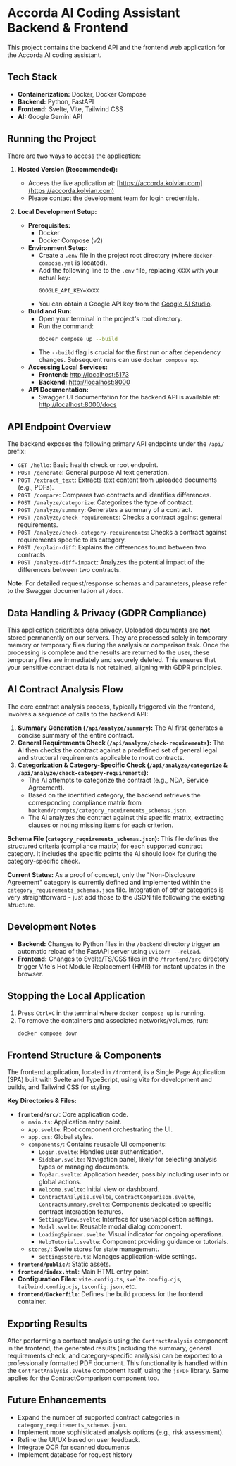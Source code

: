# Accorda AI Coding Assistant Backend & Frontend

This project contains the backend API and the frontend web application for the Accorda AI coding assistant.

## Tech Stack

*   **Containerization:** Docker, Docker Compose
*   **Backend:** Python, FastAPI
*   **Frontend:** Svelte, Vite, Tailwind CSS
*   **AI:** Google Gemini API

## Running the Project

There are two ways to access the application:

1.  **Hosted Version (Recommended):**
    *   Access the live application at: [https://accorda.kolvian.com](https://accorda.kolvian.com)
    *   Please contact the development team for login credentials.

2.  **Local Development Setup:**

    *   **Prerequisites:**
        *   Docker
        *   Docker Compose (v2)
    *   **Environment Setup:**
        *   Create a `.env` file in the project root directory (where `docker-compose.yml` is located).
        *   Add the following line to the `.env` file, replacing `XXXX` with your actual key:
            ```
            GOOGLE_API_KEY=XXXX
            ```
        *   You can obtain a Google API key from the [Google AI Studio](https://aistudio.google.com/app/apikey).
    *   **Build and Run:**
        *   Open your terminal in the project's root directory.
        *   Run the command:
            ```bash
            docker compose up --build
            ```
        *   The `--build` flag is crucial for the first run or after dependency changes. Subsequent runs can use `docker compose up`.
    *   **Accessing Local Services:**
        *   **Frontend:** [http://localhost:5173](http://localhost:5173)
        *   **Backend:** [http://localhost:8000](http://localhost:8000)
    *   **API Documentation:**
        *   Swagger UI documentation for the backend API is available at: [http://localhost:8000/docs](http://localhost:8000/docs)

## API Endpoint Overview

The backend exposes the following primary API endpoints under the `/api/` prefix:

*   `GET /hello`: Basic health check or root endpoint.
*   `POST /generate`: General purpose AI text generation.
*   `POST /extract_text`: Extracts text content from uploaded documents (e.g., PDFs).
*   `POST /compare`: Compares two contracts and identifies differences.
*   `POST /analyze/categorize`: Categorizes the type of contract.
*   `POST /analyze/summary`: Generates a summary of a contract.
*   `POST /analyze/check-requirements`: Checks a contract against general requirements.
*   `POST /analyze/check-category-requirements`: Checks a contract against requirements specific to its category.
*   `POST /explain-diff`: Explains the differences found between two contracts.
*   `POST /analyze-diff-impact`: Analyzes the potential impact of the differences between two contracts.

**Note:** For detailed request/response schemas and parameters, please refer to the Swagger documentation at `/docs`.

## Data Handling & Privacy (GDPR Compliance)

This application prioritizes data privacy. Uploaded documents are **not** stored permanently on our servers. They are processed solely in temporary memory or temporary files during the analysis or comparison task. Once the processing is complete and the results are returned to the user, these temporary files are immediately and securely deleted. This ensures that your sensitive contract data is not retained, aligning with GDPR principles.

## AI Contract Analysis Flow

The core contract analysis process, typically triggered via the frontend, involves a sequence of calls to the backend API:

1.  **Summary Generation (`/api/analyze/summary`):** The AI first generates a concise summary of the entire contract.
2.  **General Requirements Check (`/api/analyze/check-requirements`):** The AI then checks the contract against a predefined set of general legal and structural requirements applicable to most contracts.
3.  **Categorization & Category-Specific Check (`/api/analyze/categorize` & `/api/analyze/check-category-requirements`):**
    *   The AI attempts to categorize the contract (e.g., NDA, Service Agreement).
    *   Based on the identified category, the backend retrieves the corresponding compliance matrix from `backend/prompts/category_requirements_schemas.json`.
    *   The AI analyzes the contract against this specific matrix, extracting clauses or noting missing items for each criterion.

**Schema File (`category_requirements_schemas.json`):** This file defines the structured criteria (compliance matrix) for each supported contract category. It includes the specific points the AI should look for during the category-specific check.

**Current Status:** As a proof of concept, only the "Non-Disclosure Agreement" category is currently defined and implemented within the `category_requirements_schemas.json` file. Integration of other categories is very straightforward - just add those to the JSON file following the existing structure.

## Development Notes

*   **Backend:** Changes to Python files in the `/backend` directory trigger an automatic reload of the FastAPI server using `uvicorn --reload`.
*   **Frontend:** Changes to Svelte/TS/CSS files in the `/frontend/src` directory trigger Vite's Hot Module Replacement (HMR) for instant updates in the browser.

## Stopping the Local Application

1.  Press `Ctrl+C` in the terminal where `docker compose up` is running.
2.  To remove the containers and associated networks/volumes, run:
    ```bash
    docker compose down
    ```

## Frontend Structure & Components

The frontend application, located in `/frontend`, is a Single Page Application (SPA) built with Svelte and TypeScript, using Vite for development and builds, and Tailwind CSS for styling.

**Key Directories & Files:**

*   **`frontend/src/`**: Core application code.
    *   `main.ts`: Application entry point.
    *   `App.svelte`: Root component orchestrating the UI.
    *   `app.css`: Global styles.
    *   `components/`: Contains reusable UI components:
        *   `Login.svelte`: Handles user authentication.
        *   `Sidebar.svelte`: Navigation panel, likely for selecting analysis types or managing documents.
        *   `TopBar.svelte`: Application header, possibly including user info or global actions.
        *   `Welcome.svelte`: Initial view or dashboard.
        *   `ContractAnalysis.svelte`, `ContractComparison.svelte`, `ContractSummary.svelte`: Components dedicated to specific contract interaction features.
        *   `SettingsView.svelte`: Interface for user/application settings.
        *   `Modal.svelte`: Reusable modal dialog component.
        *   `LoadingSpinner.svelte`: Visual indicator for ongoing operations.
        *   `HelpTutorial.svelte`: Component providing guidance or tutorials.
    *   `stores/`: Svelte stores for state management.
        *   `settingsStore.ts`: Manages application-wide settings.
*   **`frontend/public/`**: Static assets.
*   **`frontend/index.html`**: Main HTML entry point.
*   **Configuration Files**: `vite.config.ts`, `svelte.config.cjs`, `tailwind.config.cjs`, `tsconfig.json`, etc.
*   **`frontend/Dockerfile`**: Defines the build process for the frontend container.

## Exporting Results

After performing a contract analysis using the `ContractAnalysis` component in the frontend, the generated results (including the summary, general requirements check, and category-specific analysis) can be exported to a professionally formatted PDF document. This functionality is handled within the `ContractAnalysis.svelte` component itself, using the `jsPDF` library. Same applies for the ContractComparison component too.

## Future Enhancements

*   Expand the number of supported contract categories in `category_requirements_schemas.json`.
*   Implement more sophisticated analysis options (e.g., risk assessment).
*   Refine the UI/UX based on user feedback.
*   Integrate OCR for scanned documents
*   Implement database for request history


